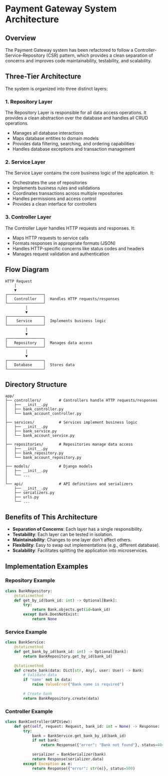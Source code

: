 # Payment Gateway System Architecture

## Overview

The Payment Gateway system has been refactored to follow a Controller-Service-Repository (CSR) pattern, which provides a clean separation of concerns and improves code maintainability, testability, and scalability.

## Three-Tier Architecture

The system is organized into three distinct layers:

### 1. Repository Layer

The Repository Layer is responsible for all data access operations. It provides a clean abstraction over the database and handles all CRUD operations.

- Manages all database interactions
- Maps database entities to domain models
- Provides data filtering, searching, and ordering capabilities
- Handles database exceptions and transaction management

### 2. Service Layer

The Service Layer contains the core business logic of the application. It:

- Orchestrates the use of repositories
- Implements business rules and validations
- Coordinates transactions across multiple repositories
- Handles permissions and access control
- Provides a clean interface for controllers

### 3. Controller Layer

The Controller Layer handles HTTP requests and responses. It:

- Maps HTTP requests to service calls
- Formats responses in appropriate formats (JSON)
- Handles HTTP-specific concerns like status codes and headers
- Manages request validation and authentication

## Flow Diagram

```
HTTP Request
    │
    ▼
┌────────────────┐
│   Controller   │  Handles HTTP requests/responses
└────────────────┘
         │
         ▼
┌────────────────┐
│    Service     │  Implements business logic
└────────────────┘
         │
         ▼
┌────────────────┐
│   Repository   │  Manages data access
└────────────────┘
         │
         ▼
┌────────────────┐
│   Database     │  Stores data
└────────────────┘
```

## Directory Structure

```
app/
├── controllers/        # Controllers handle HTTP requests/responses
│   ├── __init__.py
│   ├── bank_controller.py
│   └── bank_account_controller.py
│
├── services/           # Services implement business logic
│   ├── __init__.py
│   ├── bank_service.py
│   └── bank_account_service.py
│
├── repositories/       # Repositories manage data access
│   ├── __init__.py
│   ├── bank_repository.py
│   └── bank_account_repository.py
│
├── models/             # Django models
│   ├── __init__.py
│   └── ...
│
└── api/                # API definitions and serializers
    ├── __init__.py
    ├── serializers.py
    ├── urls.py
    └── ...
```

## Benefits of This Architecture

- **Separation of Concerns**: Each layer has a single responsibility.
- **Testability**: Each layer can be tested in isolation.
- **Maintainability**: Changes to one layer don't affect others.
- **Flexibility**: Easy to swap out implementations (e.g., different database).
- **Scalability**: Facilitates splitting the application into microservices.

## Implementation Examples

### Repository Example

```python
class BankRepository:
    @staticmethod
    def get_by_id(bank_id: int) -> Optional[Bank]:
        try:
            return Bank.objects.get(id=bank_id)
        except Bank.DoesNotExist:
            return None
```

### Service Example

```python
class BankService:
    @staticmethod
    def get_bank_by_id(bank_id: int) -> Optional[Bank]:
        return BankRepository.get_by_id(bank_id)
    
    @staticmethod
    def create_bank(data: Dict[str, Any], user: User) -> Bank:
        # Validate data
        if 'name' not in data:
            raise ValueError("Bank name is required")
        
        # Create bank
        return BankRepository.create(data)
```

### Controller Example

```python
class BankController(APIView):
    def get(self, request: Request, bank_id: int = None) -> Response:
        try:
            bank = BankService.get_bank_by_id(bank_id)
            if not bank:
                return Response({"error": "Bank not found"}, status=404)
            
            serializer = BankSerializer(bank)
            return Response(serializer.data)
        except Exception as e:
            return Response({"error": str(e)}, status=500)
``` 